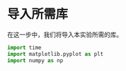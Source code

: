 # 导入所需库

在这一步中，我们将导入本实验所需的库。

```python
import time
import matplotlib.pyplot as plt
import numpy as np
```
